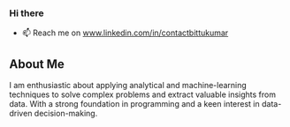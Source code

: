 ### Hi there
- 📫 Reach me on www.linkedin.com/in/contactbittukumar

## About Me
I am enthusiastic about applying analytical and machine-learning techniques to solve complex problems and extract valuable insights from data. With a strong foundation in programming and a keen interest in data-driven decision-making.
